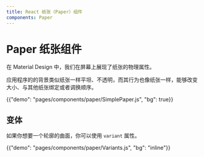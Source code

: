 ```yaml
---
title: React 纸张（Paper）组件
components: Paper
---
```


# Paper 纸张组件

<p class="description">在 Material Design 中，我们在屏幕上展现了纸张的物理属性。 </p>

应用程序的的背景类似纸张一样平坦、不透明，而其行为也像纸张一样，能够改变大小、与其他纸张绑定或者调换顺序。

{{"demo": "pages/components/paper/SimplePaper.js", "bg": true}}

## 变体

如果你想要一个轮廓的曲面，你可以使用 `variant` 属性。

{{"demo": "pages/components/paper/Variants.js", "bg": "inline"}}